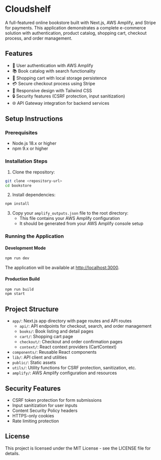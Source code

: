 # Cloudshelf

A full-featured online bookstore built with Next.js, AWS Amplify, and Stripe for payments. This application demonstrates a complete e-commerce solution with authentication, product catalog, shopping cart, checkout process, and order management.

## Features

- 🔐 User authentication with AWS Amplify
- 📚 Book catalog with search functionality
- 🛒 Shopping cart with local storage persistence
- 💳 Secure checkout process using Stripe
- 📱 Responsive design with Tailwind CSS
- 🔒 Security features (CSRF protection, input sanitization)
- 🌐 API Gateway integration for backend services

## Setup Instructions

### Prerequisites

- Node.js 18.x or higher
- npm 9.x or higher

### Installation Steps

1. Clone the repository:

```bash
git clone <repository-url>
cd bookstore
```

2. Install dependencies:

```bash
npm install
```

3. Copy your `amplify_outputs.json` file to the root directory:
   - This file contains your AWS Amplify configuration
   - It should be generated from your AWS Amplify console setup



### Running the Application

#### Development Mode

```bash
npm run dev
```

The application will be available at [http://localhost:3000](http://localhost:3000).

#### Production Build

```bash
npm run build
npm start
```

## Project Structure

- `app/`: Next.js app directory with page routes and API routes
  - `api/`: API endpoints for checkout, search, and order management
  - `books/`: Book listing and detail pages
  - `cart/`: Shopping cart page
  - `checkout/`: Checkout and order confirmation pages
  - `context/`: React context providers (CartContext)
- `components/`: Reusable React components
- `lib/`: API client and utilities
- `public/`: Static assets
- `utils/`: Utility functions for CSRF protection, sanitization, etc.
- `amplify/`: AWS Amplify configuration and resources

## Security Features

- CSRF token protection for form submissions
- Input sanitization for user inputs
- Content Security Policy headers
- HTTPS-only cookies
- Rate limiting protection

## License

This project is licensed under the MIT License - see the LICENSE file for details.
